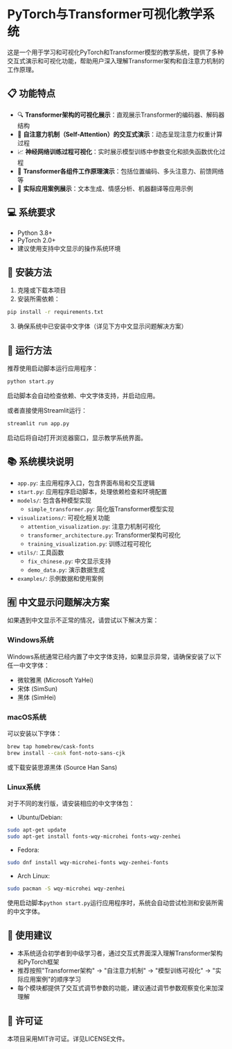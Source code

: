 # PyTorch与Transformer可视化教学系统

这是一个用于学习和可视化PyTorch和Transformer模型的教学系统，提供了多种交互式演示和可视化功能，帮助用户深入理解Transformer架构和自注意力机制的工作原理。

## 📋 功能特点

- 🔍 **Transformer架构的可视化展示**：直观展示Transformer的编码器、解码器结构
- 🧠 **自注意力机制（Self-Attention）的交互式演示**：动态呈现注意力权重计算过程
- 📈 **神经网络训练过程可视化**：实时展示模型训练中参数变化和损失函数优化过程
- 🧩 **Transformer各组件工作原理演示**：包括位置编码、多头注意力、前馈网络等
- 🚀 **实际应用案例展示**：文本生成、情感分析、机器翻译等应用示例

## 💻 系统要求

- Python 3.8+
- PyTorch 2.0+
- 建议使用支持中文显示的操作系统环境

## 🔧 安装方法

1. 克隆或下载本项目
2. 安装所需依赖：

```bash
pip install -r requirements.txt
```

3. 确保系统中已安装中文字体（详见下方中文显示问题解决方案）

## 🚀 运行方法

推荐使用启动脚本运行应用程序：

```bash
python start.py
```

启动脚本会自动检查依赖、中文字体支持，并启动应用。

或者直接使用Streamlit运行：

```bash
streamlit run app.py
```

启动后将自动打开浏览器窗口，显示教学系统界面。

## 📚 系统模块说明

- `app.py`: 主应用程序入口，包含界面布局和交互逻辑
- `start.py`: 应用程序启动脚本，处理依赖检查和环境配置
- `models/`: 包含各种模型实现
  - `simple_transformer.py`: 简化版Transformer模型实现
- `visualizations/`: 可视化相关功能
  - `attention_visualization.py`: 注意力机制可视化
  - `transformer_architecture.py`: Transformer架构可视化
  - `training_visualization.py`: 训练过程可视化
- `utils/`: 工具函数
  - `fix_chinese.py`: 中文显示支持
  - `demo_data.py`: 演示数据生成
- `examples/`: 示例数据和使用案例

## 🈶 中文显示问题解决方案

如果遇到中文显示不正常的情况，请尝试以下解决方案：

### Windows系统
Windows系统通常已经内置了中文字体支持，如果显示异常，请确保安装了以下任一中文字体：
- 微软雅黑 (Microsoft YaHei)
- 宋体 (SimSun)
- 黑体 (SimHei)

### macOS系统
可以安装以下字体：
```bash
brew tap homebrew/cask-fonts
brew install --cask font-noto-sans-cjk
```
或下载安装思源黑体 (Source Han Sans)

### Linux系统
对于不同的发行版，请安装相应的中文字体包：

- Ubuntu/Debian:
```bash
sudo apt-get update
sudo apt-get install fonts-wqy-microhei fonts-wqy-zenhei
```

- Fedora:
```bash
sudo dnf install wqy-microhei-fonts wqy-zenhei-fonts
```

- Arch Linux:
```bash
sudo pacman -S wqy-microhei wqy-zenhei
```

使用启动脚本`python start.py`运行应用程序时，系统会自动尝试检测和安装所需的中文字体。

## 📝 使用建议

- 本系统适合初学者到中级学习者，通过交互式界面深入理解Transformer架构和PyTorch框架
- 推荐按照"Transformer架构" → "自注意力机制" → "模型训练可视化" → "实际应用案例"的顺序学习
- 每个模块都提供了交互式调节参数的功能，建议通过调节参数观察变化来加深理解

## 📜 许可证

本项目采用MIT许可证。详见LICENSE文件。 